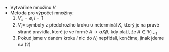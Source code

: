- Vytváříme množinu $V$
- Metoda pro výpočet množiny:
	1. $V_{s} = \emptyset, i = 1$
	2. $V_{i} =$ symboly z předchozího kroku $\cup$ neterminál $X$, který je na pravé straně pravidla, které je ve formě $A \rightarrow \alpha X \beta$, kdy platí, že $A \in V_{i-1}$
	3. Pokud jsme v daném kroku $i$ nic do $N_{i}$ nepřidali, končíme, jinak jdeme na (2)